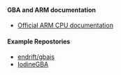 #### GBA and ARM documentation
- [Official ARM CPU documentation](https://www.scss.tcd.ie/~waldroj/3d1/arm_arm.pdf)

#### Example Repostories 
- [endrift/gbajs](https://github.com/endrift/gbajs)
- [IodineGBA](https://github.com/taisel/IodineGBA)
